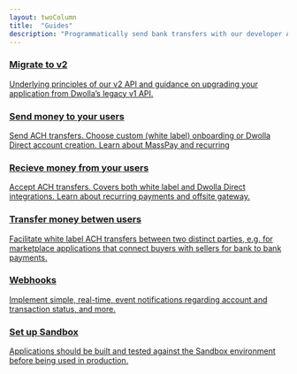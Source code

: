 ```yaml
---
layout: twoColumn
title:  "Guides"
description: "Programmatically send bank transfers with our developer API."
---
```


<nav class="grid-nav">
    <a href="/guides/migrate-to-v2" class="icon-guides-v1-to-v2-featured grid-nav__item grid-nav__item--large">
        <h3>Migrate to v2</h3>
        <p>Underlying principles of our v2 API and guidance on upgrading your application from Dwolla’s legacy v1 API.</p>
    </a>
    <a href="/guides/send-money" class="icon-guides-send-small grid-nav__item">
        <h3>Send money to your users</h3>
        <p>Send ACH transfers. Choose custom (white label) onboarding or Dwolla Direct account creation. Learn about MassPay and recurring</p>
    </a>
    <a href="/guides/receive-money" class="icon-guides-receive-small grid-nav__item">
        <h3>Recieve money from your users</h3>
        <p>Accept ACH transfers. Covers both white label and Dwolla Direct integrations. Learn about recurring payments and offsite gateway.</p>
    </a>
    <a href="/guides/transfer-money-between-users" class="icon-guides-transfer-small grid-nav__item">
        <h3>Transfer money betwen users</h3>
        <p>Facilitate white label ACH transfers between two distinct parties, e.g. for marketplace applications that connect buyers with sellers for bank to bank payments.</p>
    </a>
    <a href="/guides/webhooks" class="icon-guides-web-hooks-small grid-nav__item">
      <h3>Webhooks</h3>
      <p>Implement simple, real-time, event notifications regarding account and transaction status, and more.</p>
    </a>
    <a href="/guides/sandbox-setup" class="icon-guides-sandbox-small grid-nav__item">
        <h3>Set up Sandbox</h3>
        <p>Applications should be built and tested against the Sandbox environment before being used in production.</p>
    </a>
</nav>